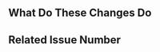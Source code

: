 <!-- Thanks for your contribution!
  -- Please review https://github.com/lukeluochina/drl-atari/blob/master/CONTRIBUTING.rst
  -- before opening a pull request -->

## What Do These Changes Do

<!-- Please give a brief description of these changes -->

## Related Issue Number

<!-- Are there any issues opened that will be resolved --
  -- by merging this change? -->
